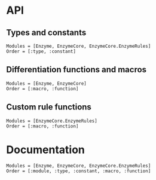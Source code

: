 # API

## Types and constants

```@index
Modules = [Enzyme, EnzymeCore, EnzymeCore.EnzymeRules]
Order = [:type, :constant]
```

## Differentiation functions and macros

```@index
Modules = [Enzyme, EnzymeCore]
Order = [:macro, :function]
```

## Custom rule functions

```@index
Modules = [EnzymeCore.EnzymeRules]
Order = [:macro, :function]
```

# Documentation

```@autodocs
Modules = [Enzyme, EnzymeCore, EnzymeCore.EnzymeRules]
Order = [:module, :type, :constant, :macro, :function]
```
